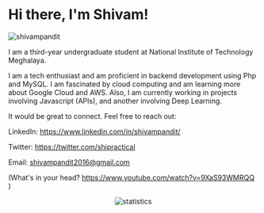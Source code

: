 # Hi there, I'm Shivam!
<p align="left"> <img src="https://komarev.com/ghpvc/?username=ship51" alt="shivampandit" /> </p>

I am a third-year undergraduate student at National Institute of Technology Meghalaya. <br>

I am a tech enthusiast and am proficient in backend development using Php and MySQL. I am fascinated by cloud computing and am learning more about Google Cloud and AWS.
Also, I am currently working in projects involving Javascript (APIs), and another involving Deep Learning.

It would be great to connect. Feel free to reach out:

LinkedIn: https://www.linkedin.com/in/shivampandit/

Twitter: https://twitter.com/shipractical

Email: shivampandit2016@gmail.com

(What's in your head? https://www.youtube.com/watch?v=9XaS93WMRQQ )


<p align="center"> <img src="https://github-readme-stats.vercel.app/api?username=ship51&show_icons=true&theme=radical" alt="statistics" /> </p>



<!--
**ship51/ship51** is a ✨ _special_ ✨ repository because its `README.md` (this file) appears on your GitHub profile.

Here are some ideas to get you started:

- 🔭 I’m currently working on ...
- 🌱 I’m currently learning ...
- 👯 I’m looking to collaborate on ...
- 🤔 I’m looking for help with ...
- 💬 Ask me about ...
- 📫 How to reach me: ...
- 😄 Pronouns: ...
- ⚡ Fun fact: ...
-->


<!-- 
Coding Profiles:
Leetcode:
Codeforces:
Hackerrank:

Projects:
1.
2.

Technologies: 
Advanced:
Intermediate:
Basic:

Statistics
 -->
